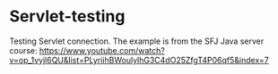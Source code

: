 # Servlet-testing
Testing Servlet connection. The example is from the SFJ Java server course: https://www.youtube.com/watch?v=op_1vyjl6QU&list=PLyriihBWoulylhG3C4dO25ZfgT4P06qf5&index=7
